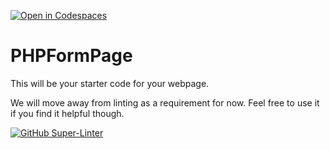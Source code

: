 [![Open in Codespaces](https://classroom.github.com/assets/launch-codespace-f4981d0f882b2a3f0472912d15f9806d57e124e0fc890972558857b51b24a6f9.svg)](https://classroom.github.com/open-in-codespaces?assignment_repo_id=10237918)
# PHPFormPage

This will be your starter code for your webpage.

We will move away from linting as a requirement for now.  Feel free to use it if you find it helpful though.

[![GitHub Super-Linter](https://github.com/SHH-ICS/php-form-handler-danielkean5/workflows/Lint%20Code%20Base/badge.svg)](https://github.com/marketplace/actions/super-linter)